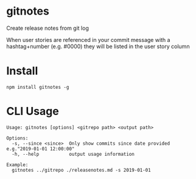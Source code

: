 # gitnotes
Create release notes from git log

When user stories are referenced in your commit message with a hashtag+number (e.g. #0000)  they will be listed in the user story column

# Install
`npm install gitnotes -g`

# CLI Usage

```
Usage: gitnotes [options] <gitrepo path> <output path>

Options:
  -s, --since <since>  Only show commits since date provided e.g."2019-01-01 12:00:00"
  -h, --help           output usage information

Example: 
  gitnotes ../gitrepo ./releasenotes.md -s 2019-01-01
```

